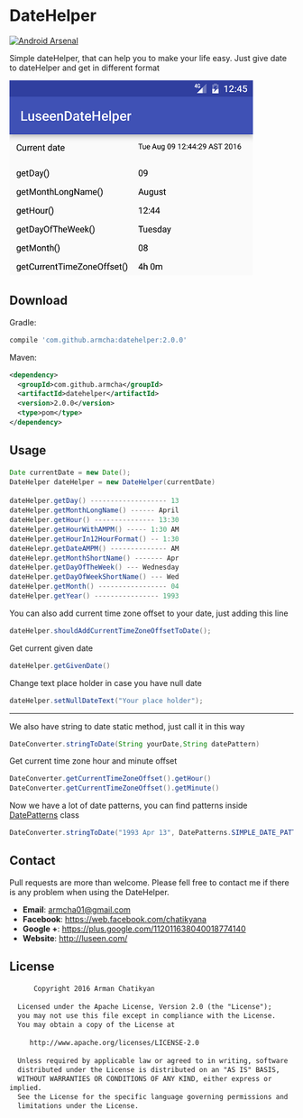 # DateHelper
[![Android Arsenal](https://img.shields.io/badge/Android%20Arsenal-DateHelper-green.svg?style=true)](https://android-arsenal.com/details/1/4041)

Simple dateHelper, that can help you to make your life easy.
Just give date to dateHelper and get in different format

![](screen_new.png)

Download
--------

Gradle:
```groovy
compile 'com.github.armcha:datehelper:2.0.0'
```
Maven:
```xml
<dependency>
  <groupId>com.github.armcha</groupId>
  <artifactId>datehelper</artifactId>
  <version>2.0.0</version>
  <type>pom</type>
</dependency>
```

Usage
--------

```java
Date currentDate = new Date();
DateHelper dateHelper = new DateHelper(currentDate)

dateHelper.getDay() ------------------- 13
dateHelper.getMonthLongName() ------ April
dateHelper.getHour() --------------- 13:30
dateHelper.getHourWithAMPM() ----- 1:30 AM
dateHelper.getHourIn12HourFormat() -- 1:30
dateHelepr.getDateAMPM() -------------- AM
dateHelepr.getMonthShortName() ------- Apr
dateHelper.getDayOfTheWeek() --- Wednesday
dateHelper.getDayOfWeekShortName() --- Wed
dateHelper.getMonth() ----------------- 04
dateHelper.getYear() ---------------- 1993
```

You can also add current time zone offset to your date, just adding this line 
```java
dateHelper.shouldAddCurrentTimeZoneOffsetToDate();
```

Get current given date
```java
dateHelper.getGivenDate()
```

Change text place holder in case you have null date
```java
dateHelper.setNullDateText("Your place holder");
```
---------------------------------------------------------------------
We also have string to date static method, just call it in this way
```java
DateConverter.stringToDate(String yourDate,String datePattern)
```

Get current time zone hour and minute offset
```java
DateConverter.getCurrentTimeZoneOffset().getHour()
DateConverter.getCurrentTimeZoneOffset().getMinute()
```

[1]: https://github.com/armcha/DateHelper/blob/master/datelibrary/src/main/java/com/luseen/datelibrary/DatePatterns.java
Now we have a lot of date patterns, you can find patterns inside [DatePatterns][1]  class 
```java
DateConverter.stringToDate("1993 Apr 13", DatePatterns.SIMPLE_DATE_PATTERN_WITH_DAY.toString())
```

## Contact 

Pull requests are more than welcome.
Please fell free to contact me if there is any problem when using the DateHelper.

- **Email**: armcha01@gmail.com
- **Facebook**: https://web.facebook.com/chatikyana
- **Google +**: https://plus.google.com/112011638040018774140
- **Website**: http://luseen.com/

License
--------


          Copyright 2016 Arman Chatikyan

      Licensed under the Apache License, Version 2.0 (the "License");
      you may not use this file except in compliance with the License.
      You may obtain a copy of the License at

         http://www.apache.org/licenses/LICENSE-2.0

      Unless required by applicable law or agreed to in writing, software
      distributed under the License is distributed on an "AS IS" BASIS,
      WITHOUT WARRANTIES OR CONDITIONS OF ANY KIND, either express or implied.
      See the License for the specific language governing permissions and
      limitations under the License.
    

